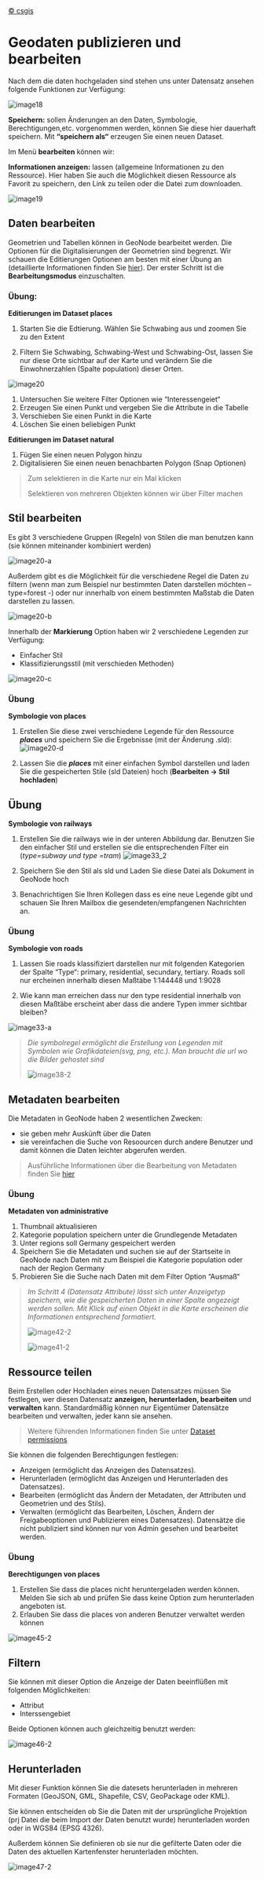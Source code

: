 <!-- the Menu -->
<link rel="stylesheet" media="all" href="../styles.css" />
<div id="logo"><a href="https://csgis.de">© csgis</a></div>
<div id="menu"></div>
<div id="jumpMenu"></div>
<script src="../menu.js"></script>
<script src="../jumpmenu.js"></script>
<!-- the Menu -->

# Geodaten publizieren und bearbeiten

Nach dem die daten hochgeladen sind stehen uns unter Datensatz ansehen folgende Funktionen zur Verfügung:

![image18](images/image18.png)

**Speichern:** sollen Änderungen an den Daten, Symbologie, Berechtigungen,etc. vorgenommen werden, können Sie diese hier dauerhaft speichern. Mit **“speichern als“** erzeugen Sie einen neuen Dataset.

Im Menü **bearbeiten** können wir:

**Informationen anzeigen:** lassen (allgemeine Informationen zu den Ressource). Hier haben Sie auch die Möglichkeit diesen Ressource als Favorit zu speichern, den Link zu teilen oder die Datei zum downloaden.

![image19](images/image19.png)

## Daten bearbeiten

Geometrien und Tabellen können in GeoNode bearbeitet werden. Die Optionen für die Digitalisierungen der Geometrien sind begrenzt. Wir schauen die Editierungen Optionen am besten mit einer Übung an (detaillierte Informationen finden Sie [hier](https://mapstore.readthedocs.io/en/latest/user-guide/attributes-table/)). Der erster Schritt ist die **Bearbeitungsmodus** einzuschalten.

### Übung:

**Editierungen im Dataset places**

1. Starten Sie die Edtierung. Wählen Sie Schwabing aus und zoomen Sie zu den Extent

1. Filtern Sie  Schwabing,  Schwabing-West und  Schwabing-Ost, lassen Sie nur diese Orte sichtbar auf der Karte und verändern Sie die Einwohnerzahlen (Spalte population) dieser Orten.

  ![image20](images/image20.png)

1. Untersuchen Sie weitere Filter Optionen wie “Interessengeiet“
1. Erzeugen Sie einen Punkt und vergeben Sie die Attribute in die Tabelle
1. Verschieben Sie einen Punkt in die Karte
1. Löschen Sie einen beliebigen Punkt

**Editierungen im Dataset natural**

1. Fügen Sie einen neuen Polygon hinzu
1. Digitalisieren Sie einen neuen benachbarten Polygon (Snap Optionen)

> Zum selektieren in die Karte nur ein Mal klicken
>
> Selektieren von mehreren Objekten können wir über Filter machen

## Stil bearbeiten

Es gibt 3 verschiedene Gruppen (Regeln) von  Stilen die man benutzen kann (sie können miteinander kombiniert werden)

![image20-a](images/image20-a.png)

Außerdem gibt es die Möglichkeit für die verschiedene Regel die Daten zu filtern (wenn man zum Beispiel nur bestimmten Daten darstellen möchten – type=forest -) oder nur innerhalb von einem bestimmten Maßstab die Daten darstellen zu lassen.

![image20-b](images/image20-b.png)

Innerhalb der **Markierung** Option haben wir 2 verschiedene Legenden zur Verfügung:

- Einfacher Stil
- Klassifizierungsstil (mit verschieden Methoden)

![image20-c](images/image20-c.png)

### Übung

**Symbologie von places**

1. Erstellen Sie diese zwei verschiedene Legende für den Ressource ***places*** und speichern Sie die Ergebnisse (mit der Änderung .sld):
  ![image20-d](images/image20-d.png)

1. Lassen Sie die ***places*** mit einer einfachen Symbol darstellen und laden Sie die gespeicherten Stile (sld Dateien) hoch (**Bearbeiten → Stil hochladen**)

## Übung

**Symbologie von railways**

1. Erstellen Sie die railways wie in der unteren Abbildung dar. Benutzen Sie den einfacher Stil und erstellen sie die entsprechenden Filter ein (*type=subway und type =tram*)
  ![image33_2](images/image33_2.png)

1. Speichern Sie den Stil als sld und Laden Sie diese Datei als Dokument in GeoNode hoch 	

1. Benachrichtigen Sie Ihren Kollegen dass es eine neue Legende gibt und schauen Sie Ihren Mailbox die gesendeten/empfangenen Nachrichten an.

### Übung

**Symbologie von roads**

1. Lassen Sie roads klassifiziert darstellen nur mit folgenden Kategorien der Spalte “Type“: primary, residential, secundary, tertiary. Roads soll nur ercheinen innerhalb diesen Maßtäbe 1:144448 und 1:9028

2. Wie kann man erreichen dass nur den type residential innerhalb von diesen Maßtäbe erscheint aber dass die andere Typen immer sichtbar bleiben?

  ![image33-a](images/image33-a.png)

> *Die symbolregel ermöglicht die Erstellung von Legenden mit Symbolen wie 	Grafikdateien(svg, png, etc.). Man braucht die url wo die Bilder gehostet sind*
>
>![image38-2](images/image38_2.png)

## Metadaten bearbeiten

Die Metadaten in GeoNode haben 2 wesentlichen Zwecken:

- sie geben mehr Auskünft über die Daten
- sie vereinfachen die Suche von Resoourcen durch andere Benutzer und damit können die Daten leichter abgerufen werden.


> Ausführliche Informationen über die Bearbeitung von Metadaten finden Sie [hier](https://docs.geonode.org/en/master/usage/managing_datasets/dataset_metadata.html)

### Übung

**Metadaten von administrative**

1. Thumbnail aktualisieren
1. Kategorie population speichern unter die Grundlegende Metadaten
1. Unter regions soll Germany gespeichert werden
1. Speichern Sie die Metadaten und suchen sie auf der Startseite in GeoNode nach Daten mit zum Beispiel die Kategorie  population oder nach der Region  Germany
1. Probieren Sie die Suche nach Daten mit dem Filter Option “Ausmaß“

> *Im Schritt 4 (Datensatz Attribute) lässt sich unter Anzeigetyp speichern, wie die gespeicherten Daten in einer Spalte angezeigt werden sollen. Mit Klick auf einen Objekt in die Karte erscheinen die Informationen entsprechend formatiert.*
>
>![image42-2](images/image42_2.png)
>
>![image41-2](images/image41_2.png)

## Ressource teilen

Beim Erstellen oder Hochladen eines neuen Datensatzes müssen Sie festlegen, wer diesen Datensatz **anzeigen, herunterladen, bearbeiten** und **verwalten** kann. Standardmäßig können nur Eigentümer Datensätze bearbeiten und verwalten, jeder kann sie ansehen.

>Weitere führenden Informationen finden Sie unter [Dataset permissions](https://docs.geonode.org/en/4.x/usage/managing_datasets/dataset_permissions.html)

Sie können die folgenden Berechtigungen festlegen:

- Anzeigen (ermöglicht das Anzeigen des Datensatzes).
- Herunterladen (ermöglicht das Anzeigen und Herunterladen des Datensatzes).
- Bearbeiten (ermöglicht das Ändern der Metadaten, der Attributen und Geometrien und des Stils).
- Verwalten (ermöglicht das Bearbeiten, Löschen, Ändern der Freigabeoptionen und Publizieren eines Datensatzes). Datensätze die nicht publiziert sind können nur von Admin gesehen und bearbeitet werden.

### Übung

**Berechtigungen von places**

1. Erstellen Sie dass die places nicht heruntergeladen werden können. Melden Sie sich ab und prüfen Sie dass keine Option zum herunterladen angeboten ist.
1. Erlauben Sie dass die places von anderen Benutzer verwaltet werden können

  ![image45-2](images/image45_2.png)

## Filtern

Sie können mit dieser Option die Anzeige der Daten beeinflüßen mit folgenden Möglichkeiten:

- Attribut
- Interssengebiet

Beide Optionen können auch gleichzeitig benutzt werden:

![image46-2](images/image46_2.png)

## Herunterladen

Mit dieser Funktion können Sie die datesets herunterladen in mehreren Formaten (GeoJSON, GML, Shapefile, CSV, GeoPackage oder KML).

Sie können entscheiden ob Sie die Daten mit der ursprüngliche Projektion (prj Datei die beim Import der Daten benutzt wurde) herunterladen worden oder in WGS84 (EPSG 4326).

Außerdem können Sie definieren ob sie nur die gefilterte Daten oder die Daten des aktuellen Kartenfenster herunterladen möchten.

![image47-2](images/image47_2.png)
